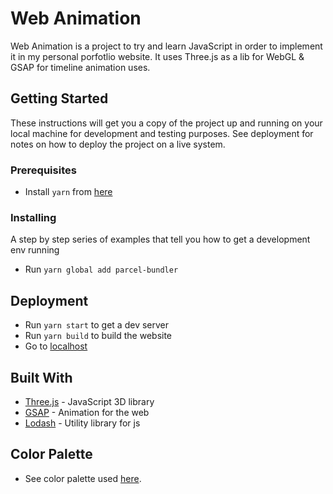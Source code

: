 # Web Animation

Web Animation is a project to try and learn JavaScript in order to implement it in my personal porfotlio website.
It uses Three.js as a lib for WebGL & GSAP for timeline animation uses.

## Getting Started

These instructions will get you a copy of the project up and running on your local machine for development and testing purposes. See deployment for notes on how to deploy the project on a live system.

### Prerequisites

- Install `yarn` from [here](https://classic.yarnpkg.com/fr/docs/install/#windows-stable)

### Installing

A step by step series of examples that tell you how to get a development env running

- Run `yarn global add parcel-bundler`

## Deployment

- Run `yarn start` to get a dev server
- Run `yarn build` to build the website
- Go to [localhost](http://localhost:1234/)

## Built With

- [Three.js](https://github.com/mrdoob/three.js/) - JavaScript 3D library
- [GSAP](https://greensock.com/) - Animation for the web
- [Lodash](https://lodash.com/) - Utility library for js

## Color Palette

- See color palette used [here](https://coolors.co/2d00f7-6a00f4-8900f2-a100f2-b100e8-bc00dd-d100d1-db00b6-e500a4-f20089).
